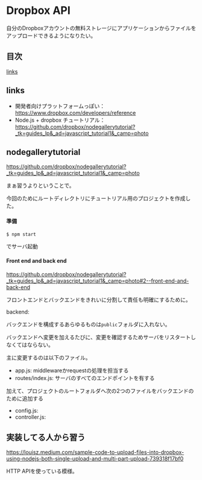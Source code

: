 # Dropbox API

自分のDropboxアカウントの無料ストレージにアプリケーションからファイルをアップロードできるようになりたい。

## 目次

[links](#links)
[](#)
[](#)
[](#)

## links

- 開発者向けプラットフォームっぽい：https://www.dropbox.com/developers/reference
- Node.js + dropbox チュートリアル：  https://github.com/dropbox/nodegallerytutorial?_tk=guides_lp&_ad=javascript_tutorial1&_camp=photo

## nodegallerytutorial

https://github.com/dropbox/nodegallerytutorial?_tk=guides_lp&_ad=javascript_tutorial1&_camp=photo

まぁ習うよりということで。

今回のためにルートディレクトリにチュートリアル用のプロジェクトを作成した。

#### 準備

```bash
$ npm start
```

でサーバ起動

#### Front end and back end

https://github.com/dropbox/nodegallerytutorial?_tk=guides_lp&_ad=javascript_tutorial1&_camp=photo#2--front-end-and-back-end

フロントエンドとバックエンドをきれいに分割して責任も明確にするために。

backend:

バックエンドを構成するあらゆるものは`public`フォルダに入れない。

バックエンドへ変更を加えるたびに、変更を確認するためサーバをリスタートしなくてはならない。

主に変更するのは以下のファイル。

- app.js:   middlewareかrequestの処理を担当する
- routes/index.js:   サーバのすべてのエンドポイントを有する

加えて、プロジェクトのルートフォルダへ次の2つのファイルをバックエンドのために追加する

- config.js:
- controller.js:

## 実装してる人から習う

https://louisz.medium.com/sample-code-to-upload-files-into-dropbox-using-nodejs-both-single-upload-and-multi-part-upload-739318f17bf0

HTTP APIを使っている模様。


